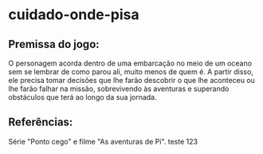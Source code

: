 # cuidado-onde-pisa

## Premissa do jogo:

O personagem acorda dentro de uma embarcação no meio de um oceano sem se lembrar de como parou ali, muito menos de quem é. A partir disso, ele precisa tomar decisões que lhe farão descobrir o que lhe aconteceu ou lhe farão falhar na missão, sobrevivendo às aventuras e superando obstáculos que terá ao longo da sua jornada.

## Referências: 
Série "Ponto cego" e filme "As aventuras de Pi".
teste 123
